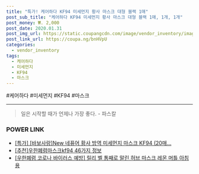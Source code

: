 ```yaml
--- 
title: "특가! 케어하다 KF94 미세먼지 황사 마스크 대형 블랙 1매" 
post_sub_title: "케어하다 KF94 미세먼지 황사 마스크 대형 블랙 1매, 1개, 1개" 
post_money: ₩. 2,000 
post_date: 2020.01.31 
post_img_url: https://static.coupangcdn.com/image/vendor_inventory/images/2019/02/20/18/7/a40462bd-421b-4bf5-8145-800b4d14fe0d.jpg 
post_link_url: https://coupa.ng/bnHVpU 
categories: 
  - vendor_inventory 
tags: 
  - 케어하다 
  - 미세먼지 
  - KF94 
  - 마스크 
--- 
```

  #케어하다 #미세먼지 #KF94 #마스크 
<hr> 

> 일은 시작할 때가 언제나 가장 좋다. - 파스칼 


### POWER LINK

* <a href="https://blog.naver.com/an0733/221787922028" target="_blank">[특가] [바보사랑]New 네퓨어 황사 방역 미세먼지 마스크 KF94 (20매...</a>
* <a href="https://blog.naver.com/fasyy4321/221789043530" target="_blank">[추천]우한폐렴마스크kf94 46가지 정보</a>
* <a href="https://blog.naver.com/fasyy4321/221787773390" target="_blank">[우한폐렴 코로나 바이러스 예방] 릴리 벨 통째로 말린 허브 마스크 레몬 머틀 아침 용</a>
